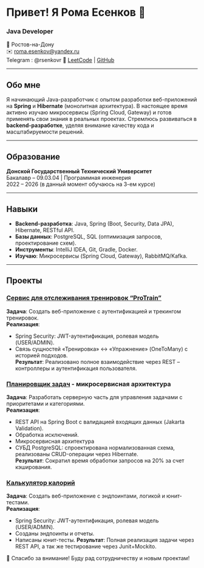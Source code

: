 # Привет! Я Рома Есенков 👋

### Java Developer

📍 Ростов-на-Дону  
✉️ [roma.esenkov@yandex.ru](mailto:roma.esenkov@yandex.ru)  
  Telegram : @rsenkovr
🔗 [LeetCode](https://leetcode.com/u/Resenkov/) | [GitHub](https://github.com/Resenkov)

---

## Обо мне
Я начинающий Java-разработчик с опытом разработки веб-приложений на **Spring** и **Hibernate** (монолитная архитектура). В настоящее время активно изучаю микросервисы (Spring Cloud, Gateway) и готов применять свои знания в реальных проектах. Стремлюсь развиваться в **backend-разработке**, уделяя внимание качеству кода и масштабируемости решений.

---

## Образование
**Донской Государственный Технический Университет**  
Бакалавр – 09.03.04 | Программная инженерия  
2022 – 2026 (в данный момент обучаюсь на 3-ем курсе)

---

## Навыки
- **Backend-разработка**: Java, Spring (Boot, Security, Data JPA), Hibernate, RESTful API.
- **Базы данных**: PostgreSQL, SQL (оптимизация запросов, проектирование схем).
- **Инструменты**: IntelliJ IDEA, Git, Gradle, Docker.
- **Изучаю**: Микросервисы (Spring Cloud, Gateway), RabbitMQ/Kafka.

---

## Проекты

### [Сервис для отслеживания тренировок “ProTrain”](https://github.com/Resenkov/protrain-pet-project)
**Задача**: Создать веб-приложение с аутентификацией и трекингом тренировок.  
**Реализация**:
- Spring Security: JWT-аутентификация, ролевая модель (USER/ADMIN).
- Связь сущностей «Тренировка» ↔ «Упражнение» (OneToMany) с историей подходов.  
**Результат**: Реализовано полное взаимодействие через REST – контроллеры и аутентификация пользователя.

### [Планировщик задач](https://github.com/Resenkov/planner-microservices) - микросервисная архитектура
**Задача**: Разработать серверную часть для управления задачами с приоритетами и категориями.  
**Реализация**:
- REST API на Spring Boot с валидацией входящих данных (Jakarta Validation).
- Обработка исключений.
- Микросервисная архитектура
- СУБД PostgreSQL: спроектирована нормализованная схема, реализованы CRUD-операции через Hibernate.  
**Результат**: Сократил время обработки запросов на 20% за счет кэширования.

### [Калькулятор калорий](https://github.com/Resenkov/calorie-tracker)
**Задача**: Создать веб-приложение с эндпоинтами, логикой и юнит-тестами.  
**Реализация**:
- Spring Security: JWT-аутентификация, ролевая модель (USER/ADMIN).
- Созданы эндпоинты и отчеты.
- Написаны юнит-тесты.
**Результат**: Полная реализация задачи через REST API, а так же тестирование через Junit+Mockito.


🌟 Спасибо за внимание! Буду рад сотрудничеству и новым проектам!
